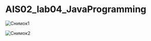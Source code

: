 # AIS02_lab04_JavaProgramming
![Снимок1](https://user-images.githubusercontent.com/71010650/196609317-44d0ed3d-aa67-44bc-9925-ded7f1bc9005.PNG)

![Снимок2](https://user-images.githubusercontent.com/71010650/196609321-d503d279-1eb2-4b0e-a869-3d7e0699e14a.PNG)
